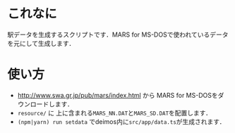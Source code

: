 # これなに
駅データを生成するスクリプトです．MARS for MS-DOSで使われているデータを元にして生成します．

# 使い方
- http://www.swa.gr.jp/pub/mars/index.html から MARS for MS-DOSをダウンロードします．
- `resource/` に 上に含まれる`MARS_NN.DAT`と`MARS_SD.DAT`を配置します．
- `(npm|yarn) run setdata` でdeimos内に`src/app/data.ts`が生成されます．
